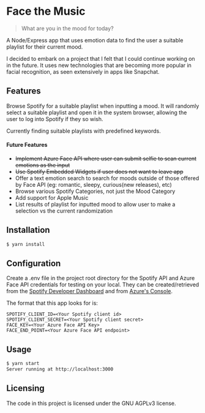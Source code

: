 # Face the Music
> What are you in the mood for today?

A Node/Express app that uses emotion data to find the user a suitable playlist for their current mood.

I decided to embark on a project that I felt that I could continue working on in the future. It uses new technologies that are becoming more popular in facial recognition, as seen extensively in apps like Snapchat.

## Features

Browse Spotify for a suitable playlist when inputting a mood. It will randomly select a suitable playlist and open it in the system browser, allowing the user to log into Spotify if they so wish.

Currently finding suitable playlists with predefined keywords. 

#### Future Features

* ~~Implement Azure Face API where user can submit selfie to scan current emotions as the input~~
* ~~Use Spotify Embedded Widgets if user does not want to leave app~~
* Offer a text emotion search to search for moods outside of those offered by Face API (eg: romantic, sleepy, curious(new releases), etc)
* Browse various Spotify Categories, not just the Mood Category
* Add support for Apple Music
* List results of playlist for inputted mood to allow user to make a selection vs the current randomization

## Installation

  ```bash
  $ yarn install
  ```
  
## Configuration

Create a .env file in the project root directory for the Spotify API and Azure Face API credentials for testing on your local. They can be created/retrieved from the [Spotify Developer Dashboard](https://developer.spotify.com/dashboard/) and from [Azure's Console](https://portal.azure.com/). 

The format that this app looks for is:
  ```
  SPOTIFY_CLIENT_ID=<Your Spotify client id>
  SPOTIFY_CLIENT_SECRET=<Your Spotify client secret>
  FACE_KEY=<Your Azure Face API Key>
  FACE_END_POINT=<Your Azure Face API endpoint>
  ```
  
## Usage

  ```bash
  $ yarn start
  Server running at http://localhost:3000
  ```

## Licensing

The code in this project is licensed under the GNU AGPLv3 license.
